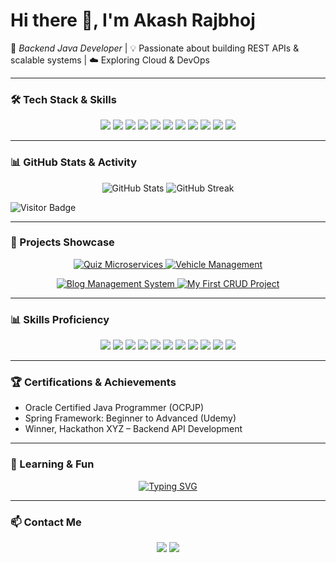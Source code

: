 # Hi there 👋, I'm Akash Rajbhoj  

🚀 *Backend Java Developer* | 💡 Passionate about building REST APIs & scalable systems | ☁️ Exploring Cloud & DevOps  

---

### 🛠️ Tech Stack & Skills  

<p align="center">
  <img src="https://img.shields.io/badge/Java-ED8B00?style=for-the-badge&logo=openjdk&logoColor=white"/>
  <img src="https://img.shields.io/badge/SpringBoot-6DB33F?style=for-the-badge&logo=springboot&logoColor=white"/>
  <img src="https://img.shields.io/badge/Hibernate-59666C?style=for-the-badge&logo=hibernate&logoColor=white"/>
  <img src="https://img.shields.io/badge/MySQL-005C84?style=for-the-badge&logo=mysql&logoColor=white"/>
  <img src="https://img.shields.io/badge/PostgreSQL-316192?style=for-the-badge&logo=postgresql&logoColor=white"/>
  <img src="https://img.shields.io/badge/HTML-E34F26?style=for-the-badge&logo=html5&logoColor=white"/>
  <img src="https://img.shields.io/badge/CSS-1572B6?style=for-the-badge&logo=css3&logoColor=white"/>
  <img src="https://img.shields.io/badge/JavaScript-F7DF1E?style=for-the-badge&logo=javascript&logoColor=black"/>
  <img src="https://img.shields.io/badge/Bootstrap-563D7C?style=for-the-badge&logo=bootstrap&logoColor=white"/>
  <img src="https://img.shields.io/badge/Docker-2496ED?style=for-the-badge&logo=docker&logoColor=white"/>
  <img src="https://img.shields.io/badge/Azure-0089D6?style=for-the-badge&logo=microsoft-azure&logoColor=white"/>
</p>

---

### 📊 GitHub Stats & Activity  


<p align="center">
  <img src="https://github-readme-stats.vercel.app/api?username=Akash-Rajbhoj&show_icons=true&theme=tokyonight&count_private=true&hide=issues&cache_seconds=7200" alt="GitHub Stats"/>
  <img src="https://github-readme-streak-stats.herokuapp.com?user=Akash-Rajbhoj&theme=tokyonight" alt="GitHub Streak"/>
</p>


![Visitor Badge](https://visitor-badge.laobi.icu/badge?page_id=akashrajbhoj)

---


### 💼 Projects Showcase  


<p align="center">
  <!-- Quiz Microservices -->
  <a href="https://github.com/akashrajbhoj/quiz-microservices">
    <img src="https://github-readme-stats.vercel.app/api/pin/?username=akashrajbhoj&repo=quiz-microservices&theme=tokyonight" alt="Quiz Microservices" />
  </a>
  
  <!-- Vehicle Management -->
  <a href="https://github.com/akashrajbhoj/vehicle-management">
    <img src="https://github-readme-stats.vercel.app/api/pin/?username=akashrajbhoj&repo=vehicle-management&theme=tokyonight" alt="Vehicle Management" />
  </a>
</p>

<p align="center">
  <!-- Blog System -->
  <a href="https://github.com/akashrajbhoj/blog-system">
    <img src="https://github-readme-stats.vercel.app/api/pin/?username=akashrajbhoj&repo=blog-system&theme=tokyonight" alt="Blog Management System" />
  </a>
  
  <!-- CRUD Project -->
  <a href="https://github.com/akashrajbhoj/MyFirstProjectCRUDOperation">
    <img src="https://github-readme-stats.vercel.app/api/pin/?username=akashrajbhoj&repo=MyFirstProjectCRUDOperation&theme=tokyonight" alt="My First CRUD Project" />
  </a>
</p>




---

### 📊 Skills Proficiency  

<p align="center">
  <img src="https://img.shields.io/badge/Java-90%25-brightgreen"/>
  <img src="https://img.shields.io/badge/SpringBoot-85%25-brightgreen"/>
  <img src="https://img.shields.io/badge/Hibernate-80%25-brightgreen"/>
  <img src="https://img.shields.io/badge/MySQL-85%25-blue"/>
  <img src="https://img.shields.io/badge/PostgreSQL-70%25-blue"/>
  <img src="https://img.shields.io/badge/HTML-80%25-orange"/>
  <img src="https://img.shields.io/badge/CSS-75%25-blue"/>
  <img src="https://img.shields.io/badge/JS-70%25-yellow"/>
  <img src="https://img.shields.io/badge/Bootstrap-65%25-purple"/>
  <img src="https://img.shields.io/badge/Docker-60%25-lightgrey"/>
  <img src="https://img.shields.io/badge/Azure-50%25-lightblue"/>
</p>

---

### 🏆 Certifications & Achievements  
- Oracle Certified Java Programmer (OCPJP)  
- Spring Framework: Beginner to Advanced (Udemy)  
- Winner, Hackathon XYZ – Backend API Development  

---

### 🌱 Learning & Fun  

<p align="center">
  <a href="https://git.io/typing-svg">
    <img src="https://readme-typing-svg.demolab.com?font=Fira+Code&pause=1000&color=F75C7E&center=true&width=700&lines=Full+Stack+Developer;Backend:+Java+%7C+Spring+Boot+%7C+Hibernate+%7C+MySQL;Frontend:+HTML+%7C+CSS+%7C+JavaScript+%7C+Bootstrap;API+Development+%26+Cloud+Exploration;Always+Learning+New+Things!" alt="Typing SVG" />
  </a>
</p>


---

### 📫 Contact Me
<p align="center">
  <a href="mailto:akashrajbhoj30@gmail.com"><img src="https://img.shields.io/badge/Email-akashrajbhoj30@gmail.com-red?style=for-the-badge&logo=gmail&logoColor=white"/></a>
  <a href="https://www.linkedin.com/in/akash-rajbhoj-9b8729250" target="_blank"><img src="https://img.shields.io/badge/LinkedIn-Akash%20Rajbhoj-blue?style=for-the-badge&logo=linkedin&logoColor=white"/></a>
</p>
